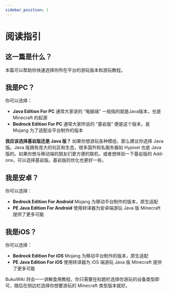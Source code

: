 ```yaml
---
sidebar_position: 1
---
```

# 阅读指引

## 这一篇是什么？

本篇可以帮助你快速选择你所在平台的游玩版本和游玩教程。

## 我是PC？

你可以选择：

- **Java Edition For PC** 通常大家说的 “电脑端” 一般指的就是Java版本，也是 Minecraft 的起源
- **Bedrock Edition For PC** 通常大家所说的 “基岩版” 便是这个版本，是 Mojang 为了适配全平台制作的版本

**我应该选择基岩版还是 Java 版？** 如果你想游玩各种模组，那么建议你选择 Java 版。Java 版拥有庞大的社区和生态，很多国外知名服务器如 Hypixel 也是 Java 版的。如果你想与移动端的朋友们更方便的联机，或者想体验一下基岩版的 Add-ons，可以选择基岩版。基岩版的优化也更好一些。

## 我是安卓？

你可以选择：

- **Bedrock Edition For Android** Mojang 为移动平台制作的版本，原生适配
- **PE Java Edition For Android** 使用转译器为安卓端游玩 Java 版 Minecraft 提供了更多可能

## 我是iOS？

你可以选择：

- **Bedrock Edition For iOS** Mojang 为移动平台制作的版本，原生适配
- **PE Java Edition For iOS** 使用转译器为 iOS 端游玩 Java 版 Minecraft 提供了更多可能

BukuWiki 将会一一讲解食用教程，你只需要在标题栏选择你游玩的设备类型即可，随后在侧边栏选择你想要游玩的 Minecraft 类型版本就好。
